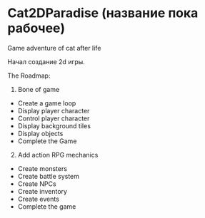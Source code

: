 # Cat2DParadise (название пока рабочее)
Game adventure of cat after life


Начал создание 2d игры.



The Roadmap:

1. Bone of game
- Create a game loop
- Display player character
- Control player character
- Display background tiles
- Display objects
- Complete the Game


2. Add action RPG mechanics
- Create monsters
- Create battle system
- Create NPCs
- Create inventory
- Create events
- Complete the game

